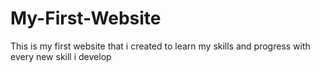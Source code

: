# My-First-Website
This is my first website that i created to learn my skills and progress with every new skill i develop
